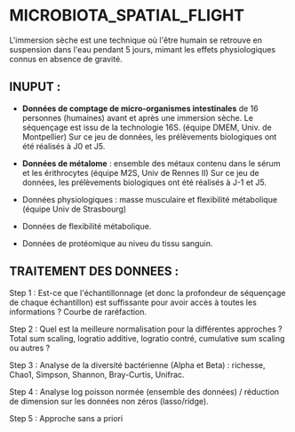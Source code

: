# MICROBIOTA_SPATIAL_FLIGHT

L'immersion sèche est une technique où l'être humain se retrouve en suspension dans l'eau pendant 5 jours, mimant les effets physiologiques connus en absence de gravité.

## INUPUT :
- **Données de comptage de micro-organismes intestinales** de 16 personnes (humaines) avant et après une immersion sèche. Le séquençage est issu de la technologie 16S. (équipe DMEM, Univ. de Montpellier)
Sur ce jeu de données, les prélèvements biologiques ont été réalisés à J0 et J5.

- **Données de métalome** : ensemble des métaux contenu dans le sérum et les érithrocytes (équipe M2S, Univ de Rennes II)
Sur ce jeu de données, les prélèvements biologiques ont été réalisés à J-1 et J5.

- Données physiologiques : masse musculaire et flexibilité métabolique (équipe Univ de Strasbourg)
- Données de flexibilité métabolique.
- Données de protéomique au niveu du tissu sanguin.

## TRAITEMENT DES DONNEES :
Step 1 : Est-ce que l'échantillonnage (et donc la profondeur de séquençage de chaque échantillon) est suffissante pour avoir accès à toutes les informations ? Courbe de raréfaction.

Step 2 : Quel est la meilleure normalisation pour la différentes approches ? Total sum scaling, logratio additive, logratio contré, cumulative sum scaling ou autres ?

Step 3 : Analyse de la diversité bactérienne (Alpha et Beta) : richesse, Chao1, Simpson, Shannon, Bray-Curtis, Unifrac.

Step 4 : Analyse log poisson normée (ensemble des données) / réduction de dimension sur les données non zéros (lasso/ridge).

Step 5 : Approche sans a priori